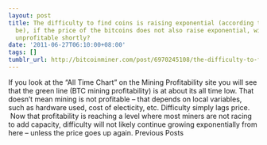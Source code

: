 ```yaml
---
layout: post
title: The difficulty to find coins is raising exponential (according to bitcoin sipa
  be), if the price of the bitcoins does not also raise exponential, will mining become
  unprofitable shortly?
date: '2011-06-27T06:10:00+08:00'
tags: []
tumblr_url: http://bitcoinminer.com/post/6970245108/the-difficulty-to-find-coins-is-raising
---
```

If you look at the “All Time Chart” on the Mining Profitability site you will see that the green line (BTC mining profitability) is at about its all time low.
That doesn’t mean mining is not profitable – that depends on local variables, such as hardware used, cost of electicity, etc.
Difficulty simply lags price.  Now that profitability is reaching a level where most miners are not racing to add capacity, difficulty will not likely continue growing exponentially from here – unless the price goes up again.
Previous Posts
